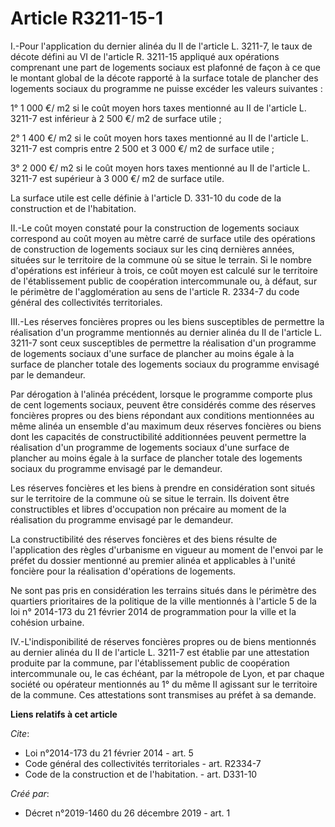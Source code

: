 # Article R3211-15-1

I.-Pour l'application du dernier alinéa du II de l'article L. 3211-7, le taux de décote défini au VI de l'article R. 3211-15
appliqué aux opérations comprenant une part de logements sociaux est plafonné de façon à ce que le montant global de la
décote rapporté à la surface totale de plancher des logements sociaux du programme ne puisse excéder les valeurs suivantes :

1° 1 000 €/ m2 si le coût moyen hors taxes mentionné au II de l'article L. 3211-7 est inférieur à 2 500 €/ m2 de surface
utile ;

2° 1 400 €/ m2 si le coût moyen hors taxes mentionné au II de l'article L. 3211-7 est compris entre 2 500 et 3 000 €/ m2 de
surface utile ;

3° 2 000 €/ m2 si le coût moyen hors taxes mentionné au II de l'article L. 3211-7 est supérieur à 3 000 €/ m2 de surface
utile.

La surface utile est celle définie à l'article D. 331-10 du code de la construction et de l'habitation.

II.-Le coût moyen constaté pour la construction de logements sociaux correspond au coût moyen au mètre carré de surface utile
des opérations de construction de logements sociaux sur les cinq dernières années, situées sur le territoire de la commune où
se situe le terrain. Si le nombre d'opérations est inférieur à trois, ce coût moyen est calculé sur le territoire de
l'établissement public de coopération intercommunale ou, à défaut, sur le périmètre de l'agglomération au sens de l'article
R. 2334-7 du code général des collectivités territoriales.

III.-Les réserves foncières propres ou les biens susceptibles de permettre la réalisation d'un programme mentionnés au
dernier alinéa du II de l'article L. 3211-7 sont ceux susceptibles de permettre la réalisation d'un programme de logements
sociaux d'une surface de plancher au moins égale à la surface de plancher totale des logements sociaux du programme envisagé
par le demandeur.

Par dérogation à l'alinéa précédent, lorsque le programme comporte plus de cent logements sociaux, peuvent être considérés
comme des réserves foncières propres ou des biens répondant aux conditions mentionnées au même alinéa un ensemble d'au
maximum deux réserves foncières ou biens dont les capacités de constructibilité additionnées peuvent permettre la réalisation
d'un programme de logements sociaux d'une surface de plancher au moins égale à la surface de plancher totale des logements
sociaux du programme envisagé par le demandeur.

Les réserves foncières et les biens à prendre en considération sont situés sur le territoire de la commune où se situe le
terrain. Ils doivent être constructibles et libres d'occupation non précaire au moment de la réalisation du programme
envisagé par le demandeur.

La constructibilité des réserves foncières et des biens résulte de l'application des règles d'urbanisme en vigueur au moment
de l'envoi par le préfet du dossier mentionné au premier alinéa et applicables à l'unité foncière pour la réalisation
d'opérations de logements.

Ne sont pas pris en considération les terrains situés dans le périmètre des quartiers prioritaires de la politique de la
ville mentionnés à l'article 5 de la loi n° 2014-173 du 21 février 2014 de programmation pour la ville et la cohésion
urbaine.

IV.-L'indisponibilité de réserves foncières propres ou de biens mentionnés au dernier alinéa du II de l'article L. 3211-7 est
établie par une attestation produite par la commune, par l'établissement public de coopération intercommunale ou, le cas
échéant, par la métropole de Lyon, et par chaque société ou opérateur mentionnés au 1° du même II agissant sur le territoire
de la commune. Ces attestations sont transmises au préfet à sa demande.

**Liens relatifs à cet article**

_Cite_:

  - Loi n°2014-173 du 21 février 2014 - art. 5
  - Code général des collectivités territoriales - art. R2334-7
  - Code de la construction et de l'habitation. - art. D331-10

_Créé par_:

  - Décret n°2019-1460 du 26 décembre 2019 - art. 1
